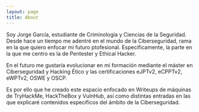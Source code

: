 ```yaml
---
layout: page
title: About
---
```


Soy Jorge García, estudiante de Criminología y Ciencias de la Seguridad. Desde hace un tiempo me adentré en el mundo de la Ciberseguridad, rama en la que quiero enfocar mi futuro ptofesional. Especificamente, la parte en la que me centro es la de Pentester y Ethical Hacker.

En el futuro me gustaría evolucionar en mi formación mediante el máster en 
Ciberseguridad y Hacking Ético y las certificaciones eJPTv2, eCPPTv2, eWPTv2, OSWE y OSCP.

Es por ello que he creado este espacio enfocado en Writeups de máquinas de TryHackMe, HackTheBox y VulnHub, así como distintas entradas en las que explicaré contenidos específicos del ámbito de la Ciberseguridad.
